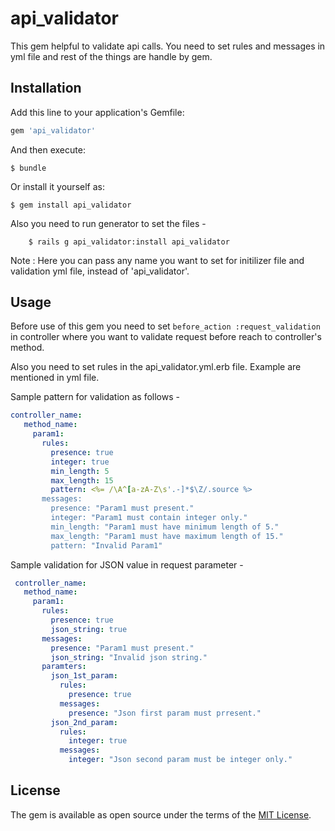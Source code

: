 # api_validator
This gem helpful to validate api calls. You need to set rules and messages in yml file and rest of the things are handle by gem.

## Installation

Add this line to your application's Gemfile:

```ruby
gem 'api_validator'
```

And then execute:

    $ bundle

Or install it yourself as:

    $ gem install api_validator

Also you need to run generator to set the files -

		$ rails g api_validator:install api_validator

Note : Here you can pass any name you want to set for initilizer file and validation yml file, instead of 'api_validator'.

## Usage

Before use of this gem you need to set ``` before_action :request_validation ``` in controller where you want to validate request before reach to controller's method.

Also you need to set rules in the api_validator.yml.erb file. Example are mentioned in yml file.

Sample pattern for validation as follows - 

```yaml
controller_name:
   method_name:
     param1:
       rules:
         presence: true
         integer: true
         min_length: 5
         max_length: 15
         pattern: <%= /\A^[a-zA-Z\s'.-]*$\Z/.source %> 
       messages:
         presence: "Param1 must present."
         integer: "Param1 must contain integer only."
         min_length: "Param1 must have minimum length of 5."
         max_length: "Param1 must have maximum length of 15."
         pattern: "Invalid Param1"
```

Sample validation for JSON value in request parameter -

```yaml
 controller_name:
   method_name:
     param1:
       rules:
         presence: true
         json_string: true
       messages:
         presence: "Param1 must present."
         json_string: "Invalid json string."
       paramters:
         json_1st_param:
           rules:
             presence: true
           messages:
             presence: "Json first param must prresent."
         json_2nd_param:
           rules:
             integer: true
           messages:
             integer: "Json second param must be integer only."
```
## License

The gem is available as open source under the terms of the [MIT License](http://opensource.org/licenses/MIT).

